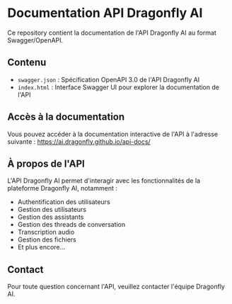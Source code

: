 # Documentation API Dragonfly AI

Ce repository contient la documentation de l'API Dragonfly AI au format Swagger/OpenAPI.

## Contenu

- `swagger.json` : Spécification OpenAPI 3.0 de l'API Dragonfly AI
- `index.html` : Interface Swagger UI pour explorer la documentation de l'API

## Accès à la documentation

Vous pouvez accéder à la documentation interactive de l'API à l'adresse suivante :
https://ai.dragonfly.github.io/api-docs/

## À propos de l'API

L'API Dragonfly AI permet d'interagir avec les fonctionnalités de la plateforme Dragonfly AI, notamment :

- Authentification des utilisateurs
- Gestion des utilisateurs
- Gestion des assistants
- Gestion des threads de conversation
- Transcription audio
- Gestion des fichiers
- Et plus encore...

## Contact

Pour toute question concernant l'API, veuillez contacter l'équipe Dragonfly AI.
